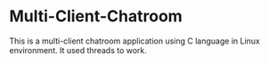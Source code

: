 # Multi-Client-Chatroom
This is a multi-client chatroom application using C language in Linux environment. It used threads to work.
